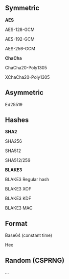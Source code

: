 
## Symmetric
**AES**

AES-128-GCM

AES-192-GCM

AES-256-GCM

**ChaCha**

ChaCha20-Poly1305

XChaCha20-Poly1305

## Asymmetric

Ed25519


## Hashes
**SHA2**

SHA256

SHA512

SHA512/256

**BLAKE3**

BLAKE3 Regular hash

BLAKE3 XOF

BLAKE3 KDF

BLAKE3 MAC

## Format
Base64 (constant time)

Hex

## Random (CSPRNG)

...
